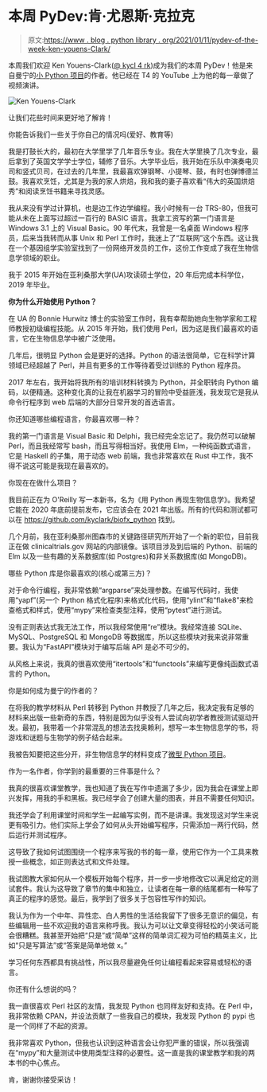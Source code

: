 # 本周 PyDev:肯·尤恩斯·克拉克

> 原文:[https://www . blog . python library . org/2021/01/11/pydev-of-the-week-ken-youens-Clark/](https://www.blog.pythonlibrary.org/2021/01/11/pydev-of-the-week-ken-youens-clark/)

本周我们欢迎 Ken Youens-Clark([@ kycl 4 rk](https://twitter.com/kycl4rk))成为我们的本周 PyDev！他是来自曼宁的[小 Python 项目](https://amzn.to/3ngOe3L)的作者。他已经在 T4 的 YouTube 上为他的每一章做了视频演讲。

![Ken Youens-Clark](../Images/45a71949696ff30e9cb5b595602780af.png)

让我们花些时间来更好地了解肯！

你能告诉我们一些关于你自己的情况吗(爱好、教育等)

我是打鼓长大的，最初在大学里学了几年音乐专业。我在大学里换了几次专业，最后拿到了英国文学学士学位，辅修了音乐。大学毕业后，我开始在乐队中演奏电贝司和竖式贝司，在过去的几年里，我最喜欢弹钢琴、小提琴、鼓，有时也弹博德兰鼓。我喜欢烹饪，尤其是为我的家人烘焙，我和我的妻子喜欢看“伟大的英国烘焙秀”和阅读烹饪书籍来寻找灵感。

我从来没有学过计算机，也是边工作边学编程。我小时候有一台 TRS-80，但我可能从未在上面写过超过一百行的 BASIC 语言。我拿工资写的第一门语言是 Windows 3.1 上的 Visual Basic。90 年代末，我曾是一名桌面 Windows 程序员，后来当我转而从事 Unix 和 Perl 工作时，我迷上了“互联网”这个东西。这让我在一个基因组学实验室找到了一份网络开发员的工作，这份工作变成了我在生物信息学领域的职业。

我于 2015 年开始在亚利桑那大学(UA)攻读硕士学位，20 年后完成本科学位，2019 年毕业。

**你为什么开始使用 Python？**

在 UA 的 Bonnie Hurwitz 博士的实验室工作时，我有幸帮助她向生物学家和工程师教授初级编程技能。从 2015 年开始，我们使用 Perl，因为这是我们最喜欢的语言，它在生物信息学中被广泛使用。

几年后，很明显 Python 会是更好的选择。Python 的语法很简单，它在科学计算领域已经超越了 Perl，并且有更多的工作等待着受过训练的 Python 程序员。

2017 年左右，我开始将我所有的培训材料转换为 Python，并全职转向 Python 编码，以便精通。这种变化真的让我在机器学习的冒险中受益匪浅，我发现它是我从命令行程序到 web 后端的大部分日常开发的首选语言。

你还知道哪些编程语言，你最喜欢哪一种？

我的第一门语言是 Visual Basic 和 Delphi，我已经完全忘记了。我仍然可以破解 Perl，而且我经常写 bash，而且写得相当好。我使用 Elm，一种纯函数式语言，它是 Haskell 的子集，用于动态 web 前端，我也非常喜欢在 Rust 中工作，我不得不说这可能是我现在最喜欢的。

你现在在做什么项目？

我目前正在为 O'Reilly 写一本新书，名为《用 Python 再现生物信息学》。我希望它能在 2020 年底前提前发布，它应该会在 2021 年出版。所有的代码和测试都可以在 https://github.com/kyclark/biofx_python 找到。

几个月前，我在亚利桑那州图森市的关键路径研究所开始了一个新的职位，目前我正在做 clinicaltrials.gov 网站的内部镜像。该项目涉及到后端的 Python、前端的 Elm 以及一些有趣的关系数据库(如 Postgres)和非关系数据库(如 MongoDB)。

哪些 Python 库是你最喜欢的(核心或第三方)？

对于命令行编程，我非常依赖“argparse”来处理参数。在编写代码时，我使用“yapf”(另一个 Python 格式化程序)来格式化代码，使用“ylint”和“flake8”来检查格式和样式，使用“mypy”来检查类型注释，使用“pytest”进行测试。

没有正则表达式我无法工作，所以我经常使用“re”模块。我经常连接 SQLite、MySQL、PostgreSQL 和 MongoDB 等数据库，所以这些模块对我来说非常重要。我认为“FastAPI”模块对于编写后端 API 是必不可少的。

从风格上来说，我真的很喜欢使用“itertools”和“functools”来编写更像纯函数式语言的 Python。

你是如何成为曼宁的作者的？

在将我的教学材料从 Perl 转移到 Python 并教授了几年之后，我决定我有足够的材料来出版一些新奇的东西，特别是因为似乎没有人尝试向初学者教授测试驱动开发。最初，我带着一个非常混乱的想法去找奥赖利，想写一本生物信息学的书，将游戏和谜题与生物学的例子结合起来。

我被告知要把这些分开，非生物信息学的材料变成了[微型 Python 项目](https://www.manning.com/books/tiny-python-projects)。

作为一名作者，你学到的最重要的三件事是什么？

我真的很喜欢课堂教学，我也知道了我在写作中遗漏了多少，因为我会在课堂上即兴发挥，用我的手和黑板。我已经学会了创建大量的图表，并且不需要任何知识。

我还学会了利用课堂时间和学生一起编写实例，而不是讲课。我发现这对学生来说更有吸引力。他们实际上学会了如何从头开始编写程序，只需添加一两行代码，然后运行并测试程序。

这导致了我如何试图围绕一个程序来写我的书的每一章，使用它作为一个工具来教授一些概念，如正则表达式和文件处理。

我试图教大家如何从一个模板开始每个程序，并一步一步地修改它以满足给定的测试套件。我认为这导致了章节的集中和独立，让读者在每一章的结尾都有一种写了真正的程序的感觉。最后，我学到了很多关于包容性写作的知识。

我认为作为一个中年、异性恋、白人男性的生活给我留下了很多无意识的偏见，有些编辑用一些不欢迎我的语言来称呼我。我认为可以让文章变得轻松的小笑话可能会很糟糕。我甚至开始把“只是”或“简单”这样的简单词汇视为可怕的精英主义，比如“只是写算法”或“答案是简单地做 x。”

学习任何东西都具有挑战性，所以我尽量避免任何让编程看起来容易或轻松的语言。

你还有什么想说的吗？

我一直很喜欢 Perl 社区的友情，我发现 Python 也同样友好和支持。在 Perl 中，我非常依赖 CPAN，并设法贡献了一些我自己的模块，我发现 Python 的 pypi 也是一个同样了不起的资源。

我非常喜欢 Python，但我也认识到这种语言会让你犯严重的错误，所以我强调在“mypy”和大量测试中使用类型注释的必要性。这一直是我的课堂教学和我的两本书的中心焦点。

肯，谢谢你接受采访！